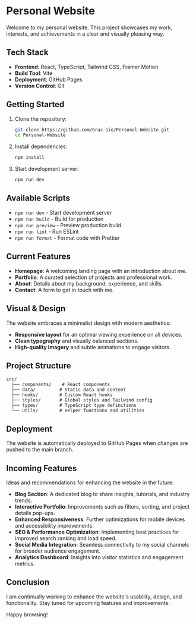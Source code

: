 # Personal Website

Welcome to my personal website. This project showcases my work, interests, and achievements in a clear and visually pleasing way.

## Tech Stack

- **Frontend**: React, TypeScript, Tailwind CSS, Framer Motion
- **Build Tool**: Vite
- **Deployment**: GitHub Pages
- **Version Control**: Git

## Getting Started

1. Clone the repository:
    ```bash
    git clone https://github.com/Gras-sie/Personal-Website.git
    cd Personal-Website
    ```

2. Install dependencies:
    ```bash
    npm install
    ```

3. Start development server:
    ```bash
    npm run dev
    ```

## Available Scripts

- `npm run dev` - Start development server
- `npm run build` - Build for production
- `npm run preview` - Preview production build
- `npm run lint` - Run ESLint
- `npm run format` - Format code with Prettier

## Current Features

- **Homepage**: A welcoming landing page with an introduction about me.
- **Portfolio**: A curated selection of projects and professional work.
- **About**: Details about my background, experience, and skills.
- **Contact**: A form to get in touch with me.

## Visual & Design

The website embraces a minimalist design with modern aesthetics:
- **Responsive layout** for an optimal viewing experience on all devices.
- **Clean typography** and visually balanced sections.
- **High-quality imagery** and subtle animations to engage visitors.

## Project Structure

```
src/
  ├── components/    # React components
  ├── data/         # Static data and content
  ├── hooks/        # Custom React hooks
  ├── styles/       # Global styles and Tailwind config
  ├── types/        # TypeScript type definitions
  └── utils/        # Helper functions and utilities
```

## Deployment

The website is automatically deployed to GitHub Pages when changes are pushed to the main branch.

## Incoming Features

Ideas and recommendations for enhancing the website in the future:

- **Blog Section**: A dedicated blog to share insights, tutorials, and industry trends.
- **Interactive Portfolio**: Improvements such as filters, sorting, and project details pop-ups.
- **Enhanced Responsiveness**: Further optimizations for mobile devices and accessibility improvements.
- **SEO & Performance Optimization**: Implementing best practices for improved search ranking and load speed.
- **Social Media Integration**: Seamless connectivity to my social channels for broader audience engagement.
- **Analytics Dashboard**: Insights into visitor statistics and engagement metrics.

## Conclusion

I am continually working to enhance the website's usability, design, and functionality. Stay tuned for upcoming features and improvements.

Happy browsing!
